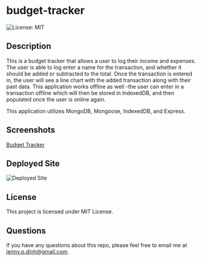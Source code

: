 # budget-tracker

![License: MIT](https://img.shields.io/badge/License-MIT-blue.svg)
## Description

This is a budget tracker that allows a user to log their income and expenses. The user is able to log enter a name for the transaction, and whether it should be added or subtracted to the total. Once the transaction is entered in, the user will see a line chart with the added transaction along with their past data. This application works offline as well -the user can enter in a transaction offline which will then be stored in IndexedDB, and then populated once the user is online again.

This application utilizes MongoDB, Mongoose, IndexedDB, and Express.
## Screenshots
[Budget Tracker](localhost_3000_.png)
## Deployed Site
![Deployed Site](https://glacial-anchorage-50677.herokuapp.com/)
## License 

This project is licensed under MIT License.

## Questions

If you have any questions about this repo, please feel free to email me at jenny.p.dinh@gmail.com.